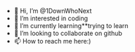 - 👋 Hi, I’m @1DownWhoNext
- 👀 I’m interested in coding
- 🌱 I’m currently learning**trying to learn
- 💞️ I’m looking to collaborate on github
- 📫 How to reach me here:)

<!---
1DownWhoNext/1DownWhoNext is a ✨ special ✨ repository because its `README.md` (this file) appears on your GitHub profile.
You can click the Preview link to take a look at your changes.
--->
